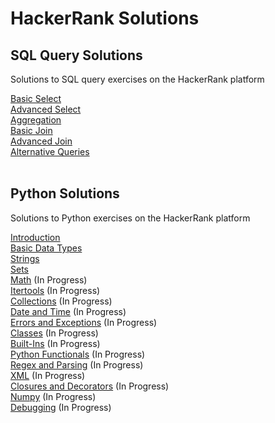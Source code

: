 # HackerRank Solutions

## SQL Query Solutions 

Solutions to SQL query exercises on the HackerRank platform

<a href="https://www.hackerrank.com/domains/sql?filters%5Bsubdomains%5D%5B%5D=select" target="_blank">Basic Select</a><br/>
<a href="https://www.hackerrank.com/domains/sql?filters%5Bsubdomains%5D%5B%5D=advanced-select" target="_blank">Advanced Select</a><br/>
<a href="https://www.hackerrank.com/domains/sql?filters%5Bsubdomains%5D%5B%5D=aggregation" target="_blank">Aggregation</a><br/>
<a href="https://www.hackerrank.com/domains/sql?filters%5Bsubdomains%5D%5B%5D=join" target="_blank">Basic Join</a><br/>
<a href="https://www.hackerrank.com/domains/sql?filters%5Bsubdomains%5D%5B%5D=advanced-join" target="_blank">Advanced Join</a><br/>
<a href="https://www.hackerrank.com/domains/sql?filters%5Bsubdomains%5D%5B%5D=alternative-queries" target="_blank">Alternative Queries</a><br/><br/>

## Python Solutions 

Solutions to Python exercises on the HackerRank platform

<a href="https://www.hackerrank.com/domains/python?filters%5Bsubdomains%5D%5B%5D=py-introduction" target="_blank">Introduction</a><br/>
<a href="https://www.hackerrank.com/domains/python?filters%5Bsubdomains%5D%5B%5D=py-basic-data-types" target="_blank">Basic Data Types</a><br/>
<a href="https://www.hackerrank.com/domains/python?filters%5Bsubdomains%5D%5B%5D=py-strings" target="_blank">Strings</a><br/>
<a href="https://www.hackerrank.com/domains/python?filters%5Bsubdomains%5D%5B%5D=py-sets" target="_blank">Sets</a><br/>
<a href="https://www.hackerrank.com/domains/python?filters%5Bsubdomains%5D%5B%5D=py-math" target="_blank">Math</a> (In Progress)<br/>
<a href="https://www.hackerrank.com/domains/python?filters%5Bsubdomains%5D%5B%5D=py-itertools" target="_blank">Itertools</a> (In Progress)<br/>
<a href="https://www.hackerrank.com/domains/python?filters%5Bsubdomains%5D%5B%5D=py-collections" target="_blank">Collections</a> (In Progress)<br/>
<a href="https://www.hackerrank.com/domains/python?filters%5Bsubdomains%5D%5B%5D=py-date-time" target="_blank">Date and Time</a> (In Progress)<br/>
<a href="https://www.hackerrank.com/domains/python?filters%5Bsubdomains%5D%5B%5D=errors-exceptions" target="_blank">Errors and Exceptions</a> (In Progress)<br/>
<a href="https://www.hackerrank.com/domains/python?filters%5Bsubdomains%5D%5B%5D=py-classes" target="_blank">Classes</a> (In Progress)<br/>
<a href="https://www.hackerrank.com/domains/python?filters%5Bsubdomains%5D%5B%5D=py-built-ins" target="_blank">Built-Ins</a> (In Progress)<br/>
<a href="https://www.hackerrank.com/domains/python?filters%5Bsubdomains%5D%5B%5D=py-functionals" target="_blank">Python Functionals</a> (In Progress)<br/>
<a href="https://www.hackerrank.com/domains/python?filters%5Bsubdomains%5D%5B%5D=py-regex" target="_blank">Regex and Parsing</a> (In Progress)<br/>
<a href="https://www.hackerrank.com/domains/python?filters%5Bsubdomains%5D%5B%5D=xml" target="_blank">XML</a> (In Progress)<br/>
<a href="https://www.hackerrank.com/domains/python?filters%5Bsubdomains%5D%5B%5D=closures-and-decorators" target="_blank">Closures and Decorators</a> (In Progress)<br/>
<a href="https://www.hackerrank.com/domains/python?filters%5Bsubdomains%5D%5B%5D=numpy" target="_blank">Numpy</a> (In Progress)<br/>
<a href="https://www.hackerrank.com/domains/python?filters%5Bsubdomains%5D%5B%5D=py-debugging" target="_blank">Debugging</a> (In Progress)<br/>
